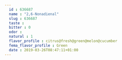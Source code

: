 ```yaml
---
  id : 636687
  name : "2,6-Nonadienal"
  slug : 636687
  taste : 
  bitter : 0
  odor : 
  natural : 1
  flavor_profile : citrus@fresh@green@melon@cucumber
  fema_flavor_profile : Green
  date : 2019-03-26T08:47:11+01:00
---
```



